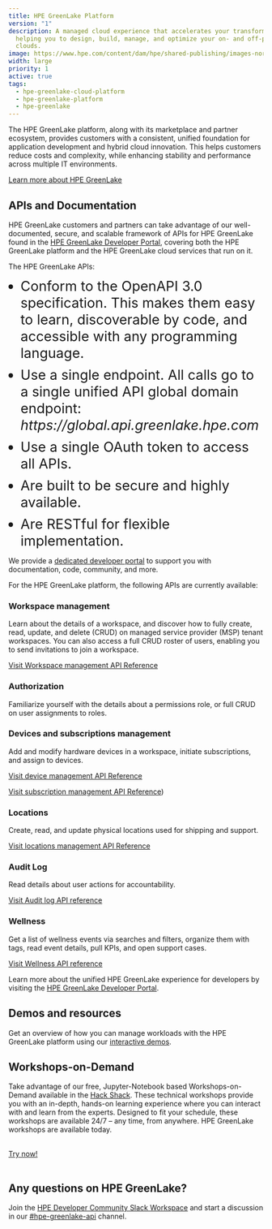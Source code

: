 ```yaml
---
title: HPE GreenLake Platform
version: "1"
description: A managed cloud experience that accelerates your transformation by
  helping you to design, build, manage, and optimize your on- and off-premises
  clouds.
image: https://www.hpe.com/content/dam/hpe/shared-publishing/images-norend/generic-named/c-e/Data-slice-CO-02-16-9.jpg.hpetransform/bounded-resize:width=1200/image.webp
width: large
priority: 1
active: true
tags:
  - hpe-greenlake-cloud-platform
  - hpe-greenlake-platform
  - hpe-greenlake
---
```

<style>
ul li{
 font-size:27px;
 margin-top: 10px;
}
ul li:first-child {
    margin-top:0;
}
</style>

The HPE GreenLake platform, along with its marketplace and partner ecosystem, provides customers with a consistent, unified foundation for application development and hybrid cloud innovation. This helps customers reduce costs and complexity, while enhancing stability and performance across multiple IT environments.

[Learn more about HPE GreenLake](https://www.hpe.com/us/en/greenlake.html)

## APIs and Documentation

HPE GreenLake customers and partners can take advantage of our well-documented, secure, and scalable framework of APIs for HPE GreenLake found in the [HPE GreenLake Developer Portal](https://developer.greenlake.hpe.com), covering both the HPE GreenLake platform and the HPE GreenLake cloud services that run on it.

The HPE GreenLake APIs:

* Conform to the OpenAPI 3.0 specification. This makes them easy to learn, discoverable by code, and accessible with any programming language.
* Use a single endpoint. All calls go to a single unified API global domain endpoint: *ht<span>tps://</span>global.api.greenlake.hpe.com*
* Use a single OAuth token to access all APIs.
* Are built to be secure and highly available.
* Are RESTful for flexible implementation.

We provide a [dedicated developer portal](https://developer.greenlake.hpe.com) to support you with documentation, code, community, and more.

For the HPE GreenLake platform, the following APIs are currently available:

### Workspace management

Learn about the details of a workspace, and discover how to fully create, read, update, and delete (CRUD) on managed service provider (MSP) tenant workspaces. You can also access a full CRUD roster of users, enabling you to send invitations to join a workspace.

  [Visit Workspace management API Reference](https://developer.greenlake.hpe.com/docs/greenlake/services/iam/)

### Authorization

Familiarize yourself with the details about a permissions role, or full CRUD on user assignments to roles.

### Devices and subscriptions management

Add and modify hardware devices in a workspace, initiate subscriptions, and assign to devices.

  [Visit device management API Reference](https://developer.greenlake.hpe.com/docs/greenlake/services/device-management/public)

  [Visit subscription management API Reference](https://developer.greenlake.hpe.com/docs/greenlake/services/subscription-management/public))

### Locations

Create, read, and update physical locations used for shipping and support.

  [Visit locations management API Reference](https://developer.greenlake.hpe.com/docs/greenlake/services/location-management/public)

### Audit Log 

Read details about user actions for accountability.

  [Visit Audit log API reference](https://developer.greenlake.hpe.com/docs/greenlake/services/audit-logs/public/)

### Wellness

Get a list of wellness events via searches and filters, organize them with tags, read event details, pull KPIs, and open support cases.

  [Visit Wellness API reference](https://developer.greenlake.hpe.com/docs/greenlake/services/wellness/public/)


Learn more about the unified HPE GreenLake experience for developers by visiting the [HPE GreenLake Developer Portal](https://developer.greenlake.hpe.com).

## Demos and resources

Get an overview of how you can manage workloads with the HPE GreenLake platform using our [interactive demos](https://hpe.com/greenlake/demos).

## Workshops-on-Demand

Take advantage of our free, Jupyter-Notebook based Workshops-on-Demand available in the [Hack Shack](https://developer.hpe.com/hackshack/). These technical workshops provide you with an in-depth, hands-on learning experience where you can interact with and learn from the experts. Designed to fit your schedule, these workshops are available 24/7 – any time, from anywhere. HPE GreenLake workshops are available today.

<br/>

<link rel="stylesheet" href="https://www.w3schools.com/w3css/4/w3.css">
<div class="w3-container w3-center w3-margin-bottom">
  <a href="/hackshack/workshops"><button type="button" class="button">Try now!</button></a>
</div>

<br/>

## Any questions on HPE GreenLake?

Join the [HPE Developer Community Slack Workspace](https://slack.hpedev.io/) and start a discussion in our [\#hpe-greenlake-api](https://hpedev.slack.com/archives/C02EG5XFK8Q) channel.